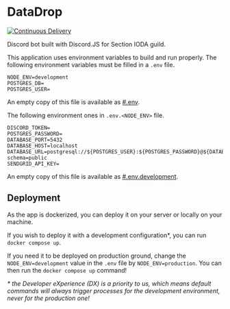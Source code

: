 # DataDrop
[![Continuous Delivery](https://github.com/Section-IG/DataDrop/actions/workflows/deployment.yml/badge.svg)](https://github.com/Section-IG/DataDrop/actions/workflows/deployment.yml)

Discord bot built with Discord.JS for Section IODA guild.

This application uses environment variables to build and run properly.
The following environment variables must be filled in a `.env` file.
```dotenv
NODE_ENV=development
POSTGRES_DB=
POSTGRES_USER=
```
An empty copy of this file is available as [#.env](./#.env).

The following environment ones in `.env.<NODE_ENV>` file.
```dotenv
DISCORD_TOKEN=
POSTGRES_PASSWORD=
DATABASE_PORT=5432
DATABASE_HOST=localhost
DATABASE_URL=postgresql://${POSTGRES_USER}:${POSTGRES_PASSWORD}@${DATABASE_HOST}:${DATABASE_PORT}/${POSTGRES_DB}?schema=public
SENDGRID_API_KEY=
```
An empty copy of this file is available as [#.env.development](./#.env.development).

## Deployment
As the app is dockerized, you can deploy it on your server or locally on your machine.

If you wish to deploy it with a development configuration*, you can run `docker compose up`.

If you need it to be deployed on production ground, change the `NODE_ENV=development` value in the `.env` file by `NODE_ENV=production`.
You can then run the `docker compose up` command!

_\* the Developer eXperience (DX) is a priority to us, which means default commands will always trigger processes for the development environment, never for the production one!_
